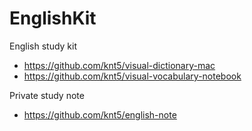 # EnglishKit

English study kit

* https://github.com/knt5/visual-dictionary-mac
* https://github.com/knt5/visual-vocabulary-notebook

Private study note

* https://github.com/knt5/english-note
